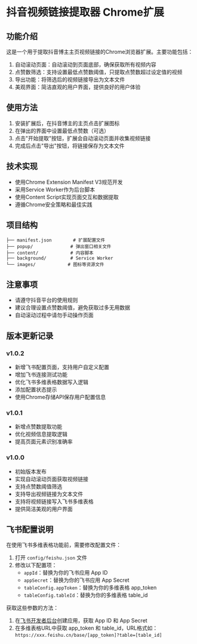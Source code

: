 # 抖音视频链接提取器 Chrome扩展

## 功能介绍

这是一个用于提取抖音博主主页视频链接的Chrome浏览器扩展。主要功能包括：

1. 自动滚动页面：自动滚动到页面底部，确保获取所有视频内容
2. 点赞数筛选：支持设置最低点赞数阈值，只提取点赞数超过设定值的视频
3. 导出功能：将筛选后的视频链接导出为文本文件
4. 美观界面：简洁直观的用户界面，提供良好的用户体验

## 使用方法

1. 安装扩展后，在抖音博主的主页点击扩展图标
2. 在弹出的界面中设置最低点赞数（可选）
3. 点击"开始提取"按钮，扩展会自动滚动页面并收集视频链接
4. 完成后点击"导出"按钮，将链接保存为文本文件

## 技术实现

- 使用Chrome Extension Manifest V3规范开发
- 采用Service Worker作为后台脚本
- 使用Content Script实现页面交互和数据提取
- 遵循Chrome安全策略和最佳实践

## 项目结构

```
├── manifest.json        # 扩展配置文件
├── popup/              # 弹出窗口相关文件
├── content/            # 内容脚本
├── background/         # Service Worker
└── images/            # 图标等资源文件
```

## 注意事项

- 请遵守抖音平台的使用规则
- 建议合理设置点赞数阈值，避免获取过多无用数据
- 自动滚动过程中请勿手动操作页面

## 版本更新记录

### v1.0.2
- 新增飞书配置页面，支持用户自定义配置
- 增加飞书连接测试功能
- 优化飞书多维表格数据写入逻辑
- 添加配置状态提示
- 使用Chrome存储API保存用户配置信息

### v1.0.1
- 新增点赞数提取功能
- 优化视频信息提取逻辑
- 提高页面元素识别准确率

### v1.0.0
- 初始版本发布
- 实现自动滚动页面获取视频链接
- 支持点赞数阈值筛选
- 支持导出视频链接为文本文件
- 支持将视频链接写入飞书多维表格
- 提供简洁美观的用户界面

## 飞书配置说明

在使用飞书多维表格功能前，需要修改配置文件：

1. 打开 `config/feishu.json` 文件
2. 修改以下配置项：
   - `appId`：替换为你的飞书应用 App ID
   - `appSecret`：替换为你的飞书应用 App Secret
   - `tableConfig.appToken`：替换为你的多维表格 app_token
   - `tableConfig.tableId`：替换为你的多维表格 table_id

获取这些参数的方法：
1. 在[飞书开发者后台](https://open.feishu.cn/app)创建应用，获取 App ID 和 App Secret
2. 在多维表格URL中获取 app_token 和 table_id，URL格式如：
   `https://xxx.feishu.cn/base/[app_token]?table=[table_id]`